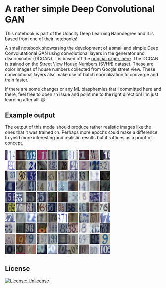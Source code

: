 # A rather simple Deep Convolutional GAN

This notebook is part of the Udacity Deep Learning Nanodegree and it is based from one of their notebooks!

A small notebook showcasing the development of a small and simple Deep Convolutational GAN using convolutional layers in the generator and discriminator (DCGAN). It is based off the [original paper, here](https://arxiv.org/pdf/1511.06434.pdf). The DCGAN is trained on the [Street View House Numbers](http://ufldl.stanford.edu/housenumbers/) (SVHN) dataset. These are color images of house numbers collected from Google street view. These convolutional layers also make use of batch normalization to converge and train faster.

If there are some changes or any ML blasphemies that I committed here and there, feel free to open an issue and point me to the right direction! I'm just learning after all! :smile:

## Example output
The output of this model should produce rather realistic images like the ones that it was trained on. Perhaps more epochs could make a difference to yield more interesting and realistic results but it suffices as a proof of concept. 

![output example](images/SVHN_examples.png)

## License
[![License: Unlicense](https://img.shields.io/badge/license-Unlicense-blue.svg)](http://unlicense.org/)

